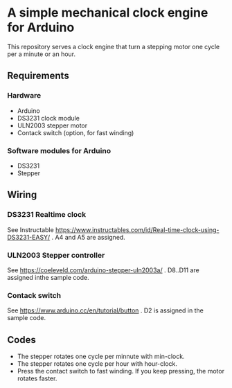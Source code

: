 # A simple mechanical clock engine for Arduino

This repository serves a clock engine that turn a stepping motor one cycle per a minute or an hour.

## Requirements

###  Hardware

* Arduino
* DS3231 clock module
* ULN2003 stepper motor
* Contack switch (option, for fast winding)

### Software modules for Arduino

* DS3231
* Stepper

## Wiring

### DS3231 Realtime clock

See Instructable https://www.instructables.com/id/Real-time-clock-using-DS3231-EASY/ .
A4 and A5 are assigned.

### ULN2003 Stepper controller

See https://coeleveld.com/arduino-stepper-uln2003a/ .
D8..D11 are assigned inthe sample code.

### Contack switch

See https://www.arduino.cc/en/tutorial/button .
D2 is assigned in the sample code.

## Codes

* The stepper rotates one cycle per minnute with min-clock.
* The stepper rotates one cycle per hour with hour-clock.
* Press the contact switch to fast winding. If you keep pressing, the motor rotates faster.


